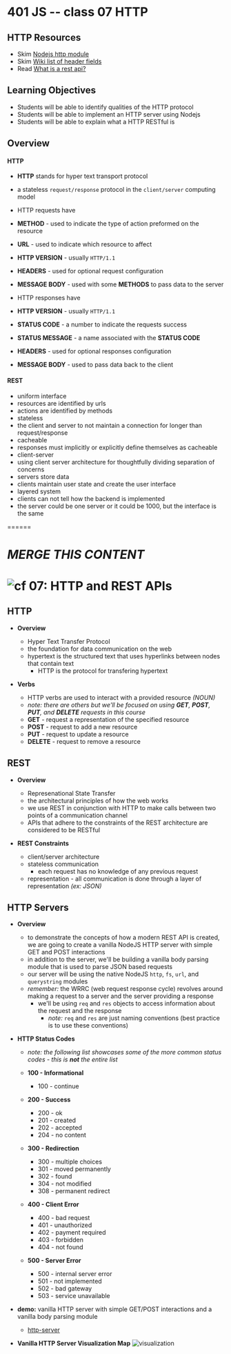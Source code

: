 401 JS -- class 07 HTTP
===

## HTTP Resources
* Skim [Nodejs http module]
* Skim [Wiki list of header fields]
* Read [What is a rest api?]

## Learning Objectives
* Students will be able to identify qualities of the HTTP protocol
* Students will be able to implement an HTTP server using Nodejs
* Students will be able to explain what a HTTP RESTful is

## Overview
#### HTTP
* **HTTP** stands for hyper text transport protocol
* a stateless `request/response` protocol in the `client/server` computing model
* HTTP requests have
 * **METHOD** - used to indicate the type of action preformed on the resource
 * **URL** - used to indicate which resource to affect
 * **HTTP VERSION** - usually `HTTP/1.1`
 * **HEADERS** - used for optional request configuration
 * **MESSAGE BODY** - used with some **METHODS** to pass data to the server

* HTTP responses have
 * **HTTP VERSION** - usually `HTTP/1.1`
 * **STATUS CODE** - a number to indicate the requests success
 * **STATUS MESSAGE** - a name associated with the **STATUS CODE**
 * **HEADERS** - used for optional responses configuration
 * **MESSAGE BODY** - used to pass data back to the client

#### REST
* uniform interface
 * resources are identified by urls
 * actions are identified by methods
* stateless
 * the client and server to not maintain a connection for longer than request/response
* cacheable
 * responses must implicitly or explicitly define themselves as cacheable
* client-server
 * using client server architecture for thoughtfully dividing separation of concerns
 * servers store data
 * clients maintain user state and create the user interface
* layered system
 * clients can not tell how the backend is implemented
 * the server could be one server or it could be 1000, but the interface is the same

<!--links -->
[Nodejs http module]: https://nodejs.org/api/http.html
[What is a rest api?]: https://medium.com/@lazlojuly/what-is-a-restful-api-fabb8dc2afeb#.nm7uiiltt
[Wiki list of header fields]: https://en.wikipedia.org/wiki/List_of_HTTP_header_fields#Request_fields



======
# *MERGE THIS CONTENT*

![cf](http://i.imgur.com/7v5ASc8.png) 07: HTTP and REST APIs
=====================================

## HTTP
  * **Overview**
    * Hyper Text Transfer Protocol
    * the foundation for data communication on the web
    * hypertext is the structured text that uses hyperlinks between nodes that contain text
      * HTTP is the protocol for transfering hypertext

  * **Verbs**
    * HTTP verbs are used to interact with a provided resource _(NOUN)_
    * _note: there are others but we'll be focused on using **GET**, **POST**, **PUT**, and **DELETE** requests in this course_
    * **GET** - request a representation of the specified resource
    * **POST** - request to add a new resource
    * **PUT** - request to update a resource
    * **DELETE** - request to remove a resource

## REST
  * **Overview**
    * Represenational State Transfer
    * the architectural principles of how the web works
    * we use REST in conjunction with HTTP to make calls between two points of a communication channel
    * APIs that adhere to the constraints of the REST architecture are considered to be RESTful

  * **REST Constraints**
    * client/server architecture
    * stateless communication
      * each request has no knowledge of any previous request
    * representation - all communication is done through a layer of representation _(ex: JSON)_

## HTTP Servers
  * **Overview**
    * to demonstrate the concepts of how a modern REST API is created, we are going to create a vanilla NodeJS HTTP server with simple GET and POST interactions
    * in addition to the server, we'll be building a vanilla body parsing module that is used to parse JSON based requests
    * our server will be using the native NodeJS `http`, `fs`, `url`, and `querystring` modules
    * _remember:_ the WRRC (web request response cycle) revolves around making a request to a server and the server providing a response
      * we'll be using `req` and `res` objects to access information about the request and the response
        * _note:_ `req` and `res` are just naming conventions (best practice is to use these conventions)

  * **HTTP Status Codes**
    * _note: the following list showcases some of the more common status codes - this is **not** the entire list_

    * **100 - Informational**
      * 100 - continue

    * **200 - Success**
      * 200 - ok
      * 201 - created
      * 202 - accepted
      * 204 - no content

    * **300 - Redirection**
      * 300 - multiple choices
      * 301 - moved permanently
      * 302 - found
      * 304 - not modified
      * 308 - permanent redirect

    * **400 - Client Error**
      * 400 - bad request
      * 401 - unauthorized
      * 402 - payment required
      * 403 - forbidden
      * 404 - not found

    * **500 - Server Error**
      * 500 - internal server error
      * 501 - not implemented
      * 502 - bad gateway
      * 503 - service unavailable

  * **demo:** vanilla HTTP server with simple GET/POST interactions and a vanilla body parsing module
    * [http-server](www.url.com)

  * **Vanilla HTTP Server Visualization Map**
  ![visualization](https://s3-us-west-2.amazonaws.com/s.cdpn.io/154088/httpserver.png)
